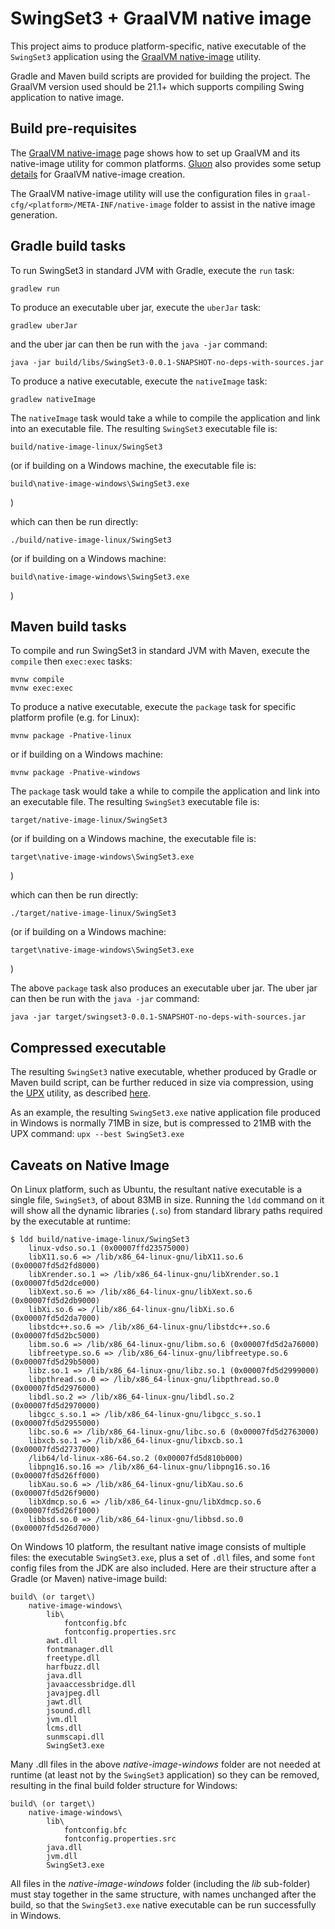 # SwingSet3 + GraalVM native image

This project aims to produce platform-specific, native executable of the `SwingSet3` application
using the [GraalVM native-image](https://www.graalvm.org/reference-manual/native-image) utility.

Gradle and Maven build scripts are provided for building the project. The GraalVM version used
should be 21.1+ which supports compiling Swing application to native image.

## Build pre-requisites

The [GraalVM native-image](https://www.graalvm.org/reference-manual/native-image) page
shows how to set up GraalVM and its native-image utility for common platforms.
[Gluon](https://gluonhq.com/) also provides some setup [details](https://docs.gluonhq.com/#_platforms)
for GraalVM native-image creation.

The GraalVM native-image utility will use the configuration files in
`graal-cfg/<platform>/META-INF/native-image` folder to assist in the native image generation.

## Gradle build tasks

To run SwingSet3 in standard JVM with Gradle, execute the `run` task:

	gradlew run

To produce an executable uber jar, execute the `uberJar` task:

	gradlew uberJar

and the uber jar can then be run with the `java -jar` command:

	java -jar build/libs/SwingSet3-0.0.1-SNAPSHOT-no-deps-with-sources.jar

To produce a native executable, execute the `nativeImage` task:

	gradlew nativeImage

The `nativeImage` task would take a while to compile the application and link into an executable file.
The resulting `SwingSet3` executable file is:

	build/native-image-linux/SwingSet3

(or if building on a Windows machine, the executable file is:

	build\native-image-windows\SwingSet3.exe

)

which can then be run directly:

	./build/native-image-linux/SwingSet3

(or if building on a Windows machine:

	build\native-image-windows\SwingSet3.exe

)

## Maven build tasks

To compile and run SwingSet3 in standard JVM with Maven, execute the
`compile` then `exec:exec` tasks:

	mvnw compile
	mvnw exec:exec

To produce a native executable, execute the `package` task for specific platform
profile (e.g. for Linux):

	mvnw package -Pnative-linux

or if building on a Windows machine:

	mvnw package -Pnative-windows

The `package` task would take a while to compile the application and link into an executable file.
The resulting `SwingSet3` executable file is:

	target/native-image-linux/SwingSet3

(or if building on a Windows machine, the executable file is:

	target\native-image-windows\SwingSet3.exe

)

which can then be run directly:

	./target/native-image-linux/SwingSet3

(or if building on a Windows machine:

	target\native-image-windows\SwingSet3.exe

)

The above `package` task also produces an executable uber jar.
The uber jar can then be run with the `java -jar` command:

	java -jar target/swingset3-0.0.1-SNAPSHOT-no-deps-with-sources.jar

## Compressed executable

The resulting `SwingSet3` native executable, whether produced by Gradle or Maven build script,
can be further reduced in size via compression, using the [UPX](https://upx.github.io) utility,
as described [here](https://medium.com/graalvm/compressed-graalvm-native-images-4d233766a214).

As an example, the resulting `SwingSet3.exe` native application file produced in Windows is
normally 71MB in size, but is compressed to 21MB with the UPX command: `upx --best SwingSet3.exe`

## Caveats on Native Image

On Linux platform, such as Ubuntu, the resultant native executable is a single file, `SwingSet3`,
of about 83MB in size. Running the `ldd` command on it will show all the dynamic libraries (`.so`)
from standard library paths required by the executable at runtime:

	$ ldd build/native-image-linux/SwingSet3
	    linux-vdso.so.1 (0x00007ffd23575000)
	    libX11.so.6 => /lib/x86_64-linux-gnu/libX11.so.6 (0x00007fd5d2fd8000)
	    libXrender.so.1 => /lib/x86_64-linux-gnu/libXrender.so.1 (0x00007fd5d2dce000)
	    libXext.so.6 => /lib/x86_64-linux-gnu/libXext.so.6 (0x00007fd5d2db9000)
	    libXi.so.6 => /lib/x86_64-linux-gnu/libXi.so.6 (0x00007fd5d2da7000)
	    libstdc++.so.6 => /lib/x86_64-linux-gnu/libstdc++.so.6 (0x00007fd5d2bc5000)
	    libm.so.6 => /lib/x86_64-linux-gnu/libm.so.6 (0x00007fd5d2a76000)
	    libfreetype.so.6 => /lib/x86_64-linux-gnu/libfreetype.so.6 (0x00007fd5d29b5000)
	    libz.so.1 => /lib/x86_64-linux-gnu/libz.so.1 (0x00007fd5d2999000)
	    libpthread.so.0 => /lib/x86_64-linux-gnu/libpthread.so.0 (0x00007fd5d2976000)
	    libdl.so.2 => /lib/x86_64-linux-gnu/libdl.so.2 (0x00007fd5d2970000)
	    libgcc_s.so.1 => /lib/x86_64-linux-gnu/libgcc_s.so.1 (0x00007fd5d2955000)
	    libc.so.6 => /lib/x86_64-linux-gnu/libc.so.6 (0x00007fd5d2763000)
	    libxcb.so.1 => /lib/x86_64-linux-gnu/libxcb.so.1 (0x00007fd5d2737000)
	    /lib64/ld-linux-x86-64.so.2 (0x00007fd5d810b000)
	    libpng16.so.16 => /lib/x86_64-linux-gnu/libpng16.so.16 (0x00007fd5d26ff000)
	    libXau.so.6 => /lib/x86_64-linux-gnu/libXau.so.6 (0x00007fd5d26f9000)
	    libXdmcp.so.6 => /lib/x86_64-linux-gnu/libXdmcp.so.6 (0x00007fd5d26f1000)
	    libbsd.so.0 => /lib/x86_64-linux-gnu/libbsd.so.0 (0x00007fd5d26d7000)

On Windows 10 platform, the resultant native image consists of multiple files: the executable
`SwingSet3.exe`, plus a set of `.dll` files, and some `font` config files from the JDK are also
included. Here are their structure after a Gradle (or Maven) native-image build:

	build\ (or target\)
	    native-image-windows\
	        lib\
	            fontconfig.bfc
	            fontconfig.properties.src
	        awt.dll
	        fontmanager.dll
	        freetype.dll
	        harfbuzz.dll
	        java.dll
	        javaaccessbridge.dll
	        javajpeg.dll
	        jawt.dll
	        jsound.dll
	        jvm.dll
	        lcms.dll
	        sunmscapi.dll
	        SwingSet3.exe

Many .dll files in the above *native-image-windows* folder are not needed at runtime
(at least not by the `SwingSet3` application) so they can be removed, resulting in the
final build folder structure for Windows:

	build\ (or target\)
	    native-image-windows\
	        lib\
	            fontconfig.bfc
	            fontconfig.properties.src
	        java.dll
	        jvm.dll
	        SwingSet3.exe

All files in the *native-image-windows* folder (including the *lib* sub-folder) must stay together
in the same structure, with names unchanged after the build, so that the `SwingSet3.exe` native
executable can be run successfully in Windows.

